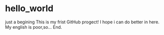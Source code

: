 # hello_world
just a begining
This is my frist GitHub progect!
I hope i can do better in here.
My english is poor,so...
End.
